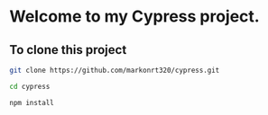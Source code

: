 # Welcome to my Cypress project.

## To clone this project

```bash
git clone https://github.com/markonrt320/cypress.git

cd cypress

npm install
```
